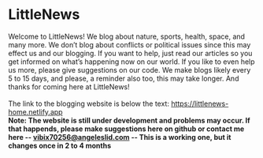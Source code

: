 # LittleNews
Welcome to LittleNews! We blog about nature, sports, health, space, and many more. We don’t blog about conflicts or political issues since this may effect us and our blogging. If you want to help, just read our articles so you get informed on what’s happening now on our world. If you like to even help us more, please give suggestions on our code. We make blogs likely every 5 to 15 days, and please, a reminder also too, this may take longer. And thanks for coming here at LittleNews!
<br />
<br />
The link to the blogging website is below the text:
https://littlenews-home.netlify.app
<br />
**Note: The website is still under development and problems may occur. If that happends, please make suggestions here on github or contact me here -- vibix70256@angeleslid.com -- This is a working one, but it changes once in 2 to 4 months**
